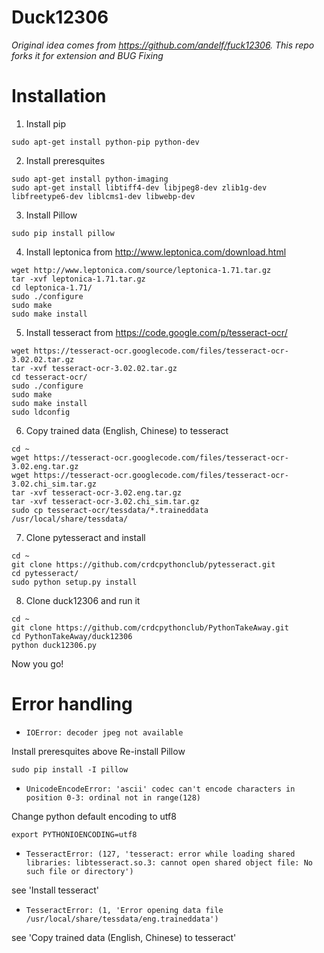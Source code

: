 
# Duck12306

*Original idea comes from https://github.com/andelf/fuck12306. This repo forks it for extension and BUG Fixing*

# Installation

1. Install pip

```
sudo apt-get install python-pip python-dev
```

2. Install preresquites

```
sudo apt-get install python-imaging
sudo apt-get install libtiff4-dev libjpeg8-dev zlib1g-dev libfreetype6-dev liblcms1-dev libwebp-dev
```

3. Install Pillow

```
sudo pip install pillow
```

4. Install leptonica from http://www.leptonica.com/download.html

```
wget http://www.leptonica.com/source/leptonica-1.71.tar.gz
tar -xvf leptonica-1.71.tar.gz
cd leptonica-1.71/
sudo ./configure
sudo make
sudo make install
```

5. Install tesseract from https://code.google.com/p/tesseract-ocr/

```
wget https://tesseract-ocr.googlecode.com/files/tesseract-ocr-3.02.02.tar.gz
tar -xvf tesseract-ocr-3.02.02.tar.gz
cd tesseract-ocr/
sudo ./configure
sudo make
sudo make install
sudo ldconfig
```

6. Copy trained data (English, Chinese) to tesseract

```
cd ~
wget https://tesseract-ocr.googlecode.com/files/tesseract-ocr-3.02.eng.tar.gz
wget https://tesseract-ocr.googlecode.com/files/tesseract-ocr-3.02.chi_sim.tar.gz
tar -xvf tesseract-ocr-3.02.eng.tar.gz
tar -xvf tesseract-ocr-3.02.chi_sim.tar.gz
sudo cp tesseract-ocr/tessdata/*.traineddata /usr/local/share/tessdata/
```

7. Clone pytesseract and install

```
cd ~
git clone https://github.com/crdcpythonclub/pytesseract.git
cd pytesseract/
sudo python setup.py install
```

8. Clone duck12306 and run it

```
cd ~
git clone https://github.com/crdcpythonclub/PythonTakeAway.git
cd PythonTakeAway/duck12306
python duck12306.py
```

Now you go!

# Error handling


 - `IOError: decoder jpeg not available`


Install preresquites above
Re-install Pillow

```
sudo pip install -I pillow
``` 


- `UnicodeEncodeError: 'ascii' codec can't encode characters in position 0-3: ordinal not in range(128)`


Change python default encoding to utf8

```
export PYTHONIOENCODING=utf8
```


- `TesseractError: (127, 'tesseract: error while loading shared libraries: libtesseract.so.3: cannot open shared object file: No such file or directory')`


see 'Install tesseract'


- `TesseractError: (1, 'Error opening data file /usr/local/share/tessdata/eng.traineddata')`


see 'Copy trained data (English, Chinese) to tesseract'



